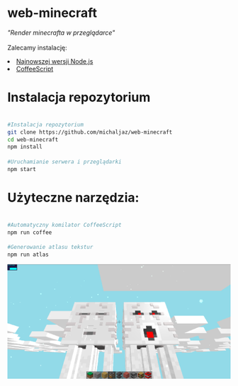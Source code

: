 # web-minecraft
<i>"Render minecrafta w przeglądarce"</i><br><br>
Zalecamy instalację:<br>
<li>
	<a href="#">Najnowszej wersji Node.js</a>
</li>
<li>
	<a href="#">CoffeeScript</a>
</li>
<h1>Instalacja repozytorium</h1>

```bash

#Instalacja repozytorium
git clone https://github.com/michaljaz/web-minecraft
cd web-minecraft
npm install

#Uruchamianie serwera i przeglądarki
npm start

```

<h1>Użyteczne narzędzia:</h1>

```bash

#Automatyczny komilator CoffeeScript
npm run coffee

#Generowanie atlasu tekstur
npm run atlas

```

<img src="src/screenshot.png"
     alt="screenshot"
     style="float: left; margin-right: 10px;" />
     <br><br>
